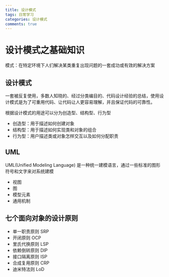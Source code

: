 ```yaml
---
title: 设计模式
tags: 日常学习
categories: 设计模式
comments: true
---
```




# 设计模式之基础知识

模式：在特定环境下人们解决某类重复出现问题的一套成功或有效的解决方案

<!-- more -->

## 设计模式

一套被反复使用，多数人知晓的、经过分类编目的、代码设计经验的总结，使用设计模式是为了可重用代码、让代码让人更容易理解，并且保证代码的可靠性。

根据设计模式的用途可以分为创造型、结构型、行为型

* 创造型：用于描述如何创建对象
* 结构型：用于描述如何实现类和对象的组合
* 行为型：用户描述类或对象怎样交互以及如何分配职责

## UML

UML(Unified Modeling Language) 是一种统一建模语言，通过一些标准的图形符号和文字来对系统建模

* 视图
* 图
* 模型元素
* 通用机制

## 七个面向对象的设计原则

* 单一职责原则 SRP
* 开闭原则 OCP
* 里氏代换原则 LSP
* 依赖倒转原则 DIP
* 接口隔离原则 ISP
* 合成复用原则 CRP
* 迪米特法则 LoD